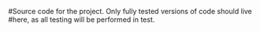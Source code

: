 #Source code for the project.  Only fully tested versions of code should live 
#here, as all testing will be performed in test.
